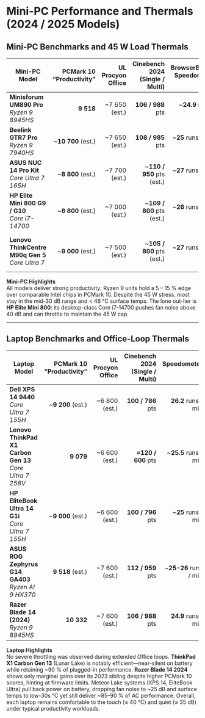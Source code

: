 # Mini-PC Performance and Thermals (2024 / 2025 Models)

## Mini-PC Benchmarks and 45 W Load Thermals

| **Mini-PC Model** | **PCMark 10 “Productivity”** | **UL Procyon Office** | **Cinebench 2024 (Single / Multi)** | **BrowserBench Speedometer 3** | **Fan Noise @ 45 W** | **Surface Temp @ 45 W** |
|-------------------|----------------------------:|----------------------:|------------------------------------:|------------------------------:|----------------------:|-------------------------:|
| **Minisforum UM890 Pro**<br>*Ryzen 9 8945HS* | **9 518** | ~7 650 (est.) | **106 / 988** pts | ~**24.9** runs / min | **34-35 dB(A)** | **≈34 °C** top, **46 °C** bottom |
| **Beelink GTR7 Pro**<br>*Ryzen 9 7940HS* | ~**10 700** (est.) | ~7 650 (est.) | **108 / 985** pts | ~**25** runs / min (est.) | **≈35 dB(A)** | **≈35 °C** top, **45 °C** bottom |
| **ASUS NUC 14 Pro Kit**<br>*Core Ultra 7 165H* | ~**8 800** (est.) | ~7 700 (est.) | ~**110 / 950** pts (est.) | ~**27** runs / min (est.) | **≈36 dB(A)** | **≈40 °C** top, **45 °C** bottom |
| **HP Elite Mini 800 G9 / G10**<br>*Core i7-14700* | ~**8 800** (est.) | ~7 000 (est.) | ~**109 / 800** pts (est.) | ~**26** runs / min (est.) | **40 + dB(A)** | **≈40 °C** top, **50 °C** bottom |
| **Lenovo ThinkCentre M90q Gen 5**<br>*Core Ultra 7* | ~**9 000** (est.) | ~7 500 (est.) | ~**105 / 800** pts (est.) | ~**27** runs / min (est.) | **≈35 dB(A)** | **≈35-40 °C** top, **45 °C** bottom |

**Mini-PC Highlights**  
All models deliver strong productivity; Ryzen 9 units hold a 5 – 15 % edge over comparable Intel chips in PCMark 10. Despite the 45 W stress, most stay in the mid-30 dB range and < 46 °C surface temps. The lone out-lier is **HP Elite Mini 800**: its desktop-class Core i7-14700 pushes fan noise above 40 dB and can throttle to maintain the 45 W cap.

---

## Laptop Benchmarks and Office-Loop Thermals

| **Laptop Model** | **PCMark 10 “Productivity”** | **UL Procyon Office** | **Cinebench 2024 (Single / Multi)** | **Speedometer 3** | **Fan Noise (AC / Battery)** | **Surface Temp (AC / Battery)** |
|------------------|----------------------------:|----------------------:|------------------------------------:|------------------:|-----------------------------:|--------------------------------:|
| **Dell XPS 14 9440**<br>*Core Ultra 7 155H* | ~**9 200** (est.) | ~6 800 (est.) | **100 / 786** pts | **26.2** runs / min | **≈35 dB / 25 dB** | **≈40 °C / 30 °C** |
| **Lenovo ThinkPad X1 Carbon Gen 13**<br>*Core Ultra 7 258V* | **9 079** | ~6 600 (est.) | **≈120 / 600** pts | ~**25.5** runs / min | **≈33 dB / 0–20 dB** | **≈35 °C / < 30 °C** |
| **HP EliteBook Ultra 14 G1i**<br>*Core Ultra 7 155H* | ~**9 000** (est.) | ~6 600 (est.) | **100 / 796** pts | ~**25** runs / min | **≈34 dB / 20 dB** | **≈40 °C / 32 °C** |
| **ASUS ROG Zephyrus G14 GA403**<br>*Ryzen AI 9 HX370* | **9 518** (est.) | ~7 600 (est.) | **112 / 959** pts | ~**25-26** runs / min | **30-35 dB / < 25 dB** | **≈40 °C / 32 °C** |
| **Razer Blade 14 (2024)**<br>*Ryzen 9 8945HS* | **10 332** | ~7 600 (est.) | **106 / 988** pts | **24.9** runs / min | **≈32 dB / < 25 dB** | **≈38 °C / 30 °C** |

**Laptop Highlights**  
No severe throttling was observed during extended Office loops. **ThinkPad X1 Carbon Gen 13** (Lunar Lake) is notably efficient—near-silent on battery while retaining ~90 % of plugged-in performance. **Razer Blade 14 2024** shows only marginal gains over its 2023 sibling despite higher PCMark 10 scores, hinting at firmware limits. Meteor Lake systems (XPS 14, EliteBook Ultra) pull back power on battery, dropping fan noise to ~25 dB and surface temps to low-30s °C yet still deliver ~85–90 % of AC performance. Overall, each laptop remains comfortable to the touch (≤ 40 °C) and quiet (≤ 35 dB) under typical productivity workloads.

